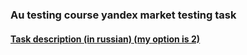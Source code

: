 ### Au testing course yandex market testing task

#### [Task description (in russian) (my option is 2)](https://docs.google.com/spreadsheets/d/1Us11_FyxqmA9_kKO9Wi4Wjwzq0UwgUTwVuxPc1n3_Kc/edit#gid=145951405)
